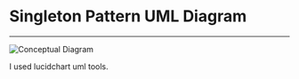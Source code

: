 # Singleton Pattern UML Diagram
--------

![Conceptual Diagram](https://i.hizliresim.com/Gy4GX2.png)

I used lucidchart uml tools.

